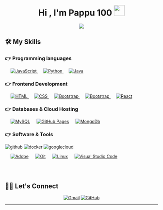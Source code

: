 
<h1 align="center">Hi , I'm Pappu 100 <img src="https://media.giphy.com/media/hvRJCLFzcasrR4ia7z/giphy.gif" width="35"></h1>
<p align="center">
  <a href="https://github.com/DenverCoder1/readme-typing-svg"><img src="https://readme-typing-svg.herokuapp.com?lines=Discord+Bot+Developer;JavaScript%20|%20Lua%20;Always%20learning%20new%20things&center=true&width=500&height=50"></a>
</p>

## 🛠️ My Skills

### 👉 Programming languages

<p align="left"> 
  &emsp;
  <a href="https://developer.mozilla.org/en-US/docs/Web/JavaScript" target="_blank"> 
     <img alt="JavaScript" src="https://img.shields.io/badge/JavaScript%20-%23F7DF1E.svg?logo=javascript&logoColor=black">
   </a>
   &emsp;
   <a href="https://www.lua.org/" target="_blank">
    <img alt="Python" src="https://img.shields.io/badge/Lua%20-%2314354C.svg?logo=python&logoColor=white">
  </a>
  &emsp;
  <a href="https://www.java.com" target="_blank"> 
    <img alt="Java" src="https://img.shields.io/badge/Java-%23007396.svg?logo=openjdk&logoColor=white">
  </a>
</p>

### 👉 Frontend Development
<p align="left"> 
  &emsp; 
  <a href="https://www.w3.org/html/" target="_blank"> 
   <img alt="HTML" src="https://img.shields.io/badge/HTML5%20-%23E34F26.svg?logo=html5&logoColor=white">
  </a>   
  &emsp;
  <a href="https://www.w3schools.com/css/" target="_blank">
    <img alt="CSS" src="https://img.shields.io/badge/CSS%20-%231572B6.svg?logo=css3&logoColor=white">
  </a> 
  &emsp;
  <a href="https://getbootstrap.com" target="_blank"> 
    <img alt="Bootstrap" src="https://img.shields.io/badge/Bootstrap-%23563D7C.svg?style=flat&logo=bootstrap&logoColor=white"/>
  </a>
  &emsp;
  <a href="https://nodejs.org/en/about" target="_blank"> 
    <img alt="Bootstrap" src="https://img.shields.io/badge/Node.js-%230bb53e.svg?style=flat&logo=nodedotjs&logoColor=white"/>
  </a>
  &emsp;
  <a href="https://react.dev/" target="_blank"> 
    <img alt="React" src="https://img.shields.io/badge/React-%23147dd9.svg?style=flat&logo=react&logoColor=white"/>
  </a>
</p>

### 👉 Databases & Cloud Hosting
<p align="left">
  &emsp;
    <a href="https://www.mysql.com/"><img alt="MySQL" src="https://img.shields.io/badge/MySQL-%2300f.svg?style=flat&logo=mysql&logoColor=white"></a>
  &emsp;
    <a href="https://www.github.com"><img alt="GitHub Pages" src="https://img.shields.io/badge/GitHub%20Pages-%23327FC7.svg?style=flat&logo=github&logoColor=white"></a>
  &emsp;
    <a href="https://www.mongodb.com/"><img alt="MongoDb" src="https://img.shields.io/badge/MongoDB-%230bb53e.svg?style=flat&logo=mongodb&logoColor=white"></a>
 </p>

 ### 👉 Software & Tools
 ![github](https://img.shields.io/badge/github-black?style=flat-square&logo=github) 
![docker](https://img.shields.io/badge/docker-black?style=flat-square&logo=docker) 
![googlecloud](https://img.shields.io/badge/google_cloud_platform-black?style=flat-square&logo=googlecloud) 
<p>
  &emsp;
    <a href="#"><img alt="Adobe" src="https://img.shields.io/badge/Adobe%20-%23FF0000.svg?logo=adobe&logoColor=white"></a>
  &emsp;
    <a href="#"><img alt="Git" src="https://img.shields.io/badge/Git%20-%23F05033.svg?logo=git&logoColor=white"></a>
  &emsp;
    <a href="#"><img alt="Linux" src="https://img.shields.io/badge/Linux-FCC624?style=flat&logo=linux&logoColor=black"></a>
  &emsp;
    <a href="#"><img alt="Visual Studio Code" src="https://img.shields.io/badge/Visual%20Studio%20Code-0078d7.svg?logo=visual-studio-code&logoColor=white"></a>
  &emsp;
</p>

<br/>

<br/>

## 🙋‍♀️ Let's Connect
<p align="center">
	<a href="pappu100@.gmail"><img src="https://img.icons8.com/bubbles/50/000000/gmail.png" alt="Gmail"/></a>
	<a href="https://github.com/Pappu100code"><img src="https://img.icons8.com/bubbles/50/000000/github.png" alt="GitHub"/></a>
	
</p>

<hr/>
